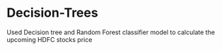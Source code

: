 # Decision-Trees

Used Decision tree and Random Forest classifier model to calculate the upcoming HDFC stocks price 

